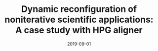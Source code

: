 ---
title: "Dynamic reconfiguration of noniterative scientific applications: A case study with HPG aligner"
collection: publications
permalink: /publication/2019-09-01-Dynamic-reconfiguration-of-noniterative-scientific-applications-A-case-study-with-HPG-aligner
excerpt: 'Publisher: SAGE Publications Ltd STM'
date: 2019-09-01
venue: '<em>The International Journal of High Performance Computing Applications</em>(33), pp. 804--816'
paperurl: 'https://doi.org/10.1177/1094342018802347'
citation: ' <strong>S. Iserte</strong>,  H. Martínez,  S. Barrachina,  M. Castillo,  R. Mayo, and  A. Peña, &quot;Dynamic reconfiguration of noniterative scientific applications: A case study with HPG aligner.&quot; <em>The International Journal of High Performance Computing Applications</em>(33), pp. 804--816, Sep. 2019. ISSN: 1094-3420.'
---